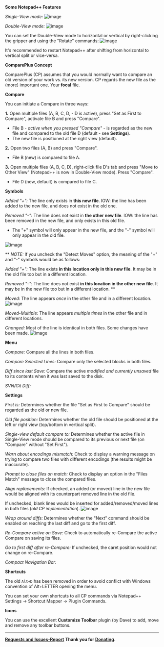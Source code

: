 **Some Notepad++ Features**

*Single-View mode:*
![image](https://cloud.githubusercontent.com/assets/10229320/23313224/7a845b98-fac5-11e6-8c03-51e0497c139e.png)

*Double-View mode:*
![image](https://cloud.githubusercontent.com/assets/10229320/23313393/29c7a4ac-fac6-11e6-880a-10c5f783ca9e.png)


You can set the Double-View mode to horizontal or vertical by right-clicking the gripper and using the "Rotate" commands:
![image](https://cloud.githubusercontent.com/assets/10229320/23313809/e78d5f08-fac7-11e6-9207-95edb3a09582.png)


It's recommended to restart Notepad++ after shifting from horizontal to vertical split or vice-versa.

**ComparePlus Concept**

ComparePlus (CP) assumes that you would normally want to compare an old version of your work vs. its new version.
CP regards the new file as the (more) important one. Your **focal** file.

**Compare**

You can initiate a Compare in three ways:

**1.** Open multiple files (A, B, C, D, - D is active), press "Set as First to Compare", activate file B and press "Compare".
- File B - *active when you pressed "Compare"* - is regarded as the new file and compared to the old file D (default - see **Settings**).
- The new file is positioned at the right view (default).

**2.** Open two files (A, B) and press "Compare".
- File B (new) is compared to file A.

**3.** Open multiple files (A, B, C, D), right-click file D's tab and press "Move to Other View" (Notepad++ is now in Double-View mode).
Press "Compare".
- File D (new, default) is compared to file C.

**Symbols**

*Added "+":* The line only exists in **this new file**. IOW: the line has been added to the new file, and does not exist in the old one.

*Removed "-":* The line does not exist in **the other new file**. IOW: the line has been removed in the new file, and only exists in this old file.

- The "+" symbol will only appear in the new file, and the "-" symbol will only appear in the old file.

![image](https://cloud.githubusercontent.com/assets/10229320/23319986/8870fe70-fae1-11e6-922b-3557f0619cdb.png)

**
*NOTE:*
If you uncheck the "Detect Moves" option, the meaning of the "+" and "-" symbols would be as follows:

*Added "+":* The line exists **in this location only in this new file**. It may be in the old file too but in a different location.

*Removed "-":* The line does not exist **in this location in the other new file**. It may be in the new file too but in a different location.
**

*Moved:* The line appears *once* in the other file and in a different location.
![image](https://cloud.githubusercontent.com/assets/10229320/23321414/1d565642-fae8-11e6-8aad-f7e3d5921f00.png)

*Moved-Multiple:* The line appears *multiple times* in the other file and in different locations.

*Changed:* Most of the line is identical in both files. Some changes have been made.
![image](https://cloud.githubusercontent.com/assets/10229320/23321717/449eb086-fae9-11e6-9801-de449da22981.png)

**Menu**

*Compare:* Compare all the lines in both files.

*Compare Selected Lines:* Compare only the selected blocks in both files.

*Diff since last Save:* Compare the active *modified and currently unsaved* file to its contents when it was last saved to the disk.

*SVN/Git Diff:*

**Settings**

*First is:* Determines whether the file "Set as First to Compare" should be regarded as the old or new file.

*Old file position:* Determines whether the old file should be positioned at the left or right view (top/bottom in vertical split).

*Single-view default compare to:* Determines whether the active file in Single-View mode should be compared to its previous or next file (on "Compare" without "Set First").

*Warn about encodings mismatch:* Check to display a warning message on trying to compare two files with different encodings (the results might be inaccurate).

*Prompt to close files on match:* Check to display an option in the "Files Match" message to close the compared files.

*Align replacements:* If checked, an added (or moved) line in the new file would be aligned with its counterpart removed line in the old file.

If unchecked, blank lines would be inserted for added/removed/moved lines in both files (*old CP implementation*).
![image](https://cloud.githubusercontent.com/assets/10229320/23320254/9f1621cc-fae2-11e6-866a-23cd4347ca9d.png)

*Wrap around diffs:* Determines whether the "Next" command should be enabled on reaching the last diff and go to the first diff.

*Re-Compare active on Save:* Check to automatically re-Compare the active Compare on saving its files.

*Go to first diff after re-Compare:* If unchecked, the caret position would not change on re-Compare.

*Compact Navigation Bar:*

**Shortcuts**

The old `Alt+D` has been removed in order to avoid conflict with Windows convention of Alt+LETTER opening the menu.

You can set your own shortcuts to all CP commands via Notepad++ Settings -> Shortcut Mapper -> Plugin Commands.

**Icons**

You can use the excellent **Customize Toolbar** plugin (by Dave) to add, move and remove any toolbar buttons.
***
**[Requests and Issues-Report](https://github.com/pnedev/compare-plugin/issues)**
**Thank you for [Donating](https://www.paypal.me/pnedev).**